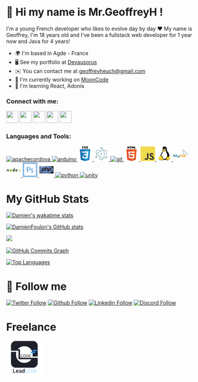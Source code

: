 # 👋 Hi my name is Mr.GeoffreyH !
I'm a young French developer who likes to evolve day by day ❤
My name is Geoffrey, I'm 18 years old and I've been a fullstack web developer for 1 year now and Java for 4 years!

*   🌍  I'm based in Agde - France
*   🖥️  See my portfolio at [Devausorus](https://mooncode.fr/)
*   ✉️  You can contact me at [geoffreyheuch@gmail.com](mailto:geoffreyheuch@gmail.com)
*   🚀  I'm currently working on [MoonCode](https://www.mooncode.fr/)
*   🧠  I'm learning React, Adonis

<h3 align="left">Connect with me:</h3>
<p align="left"> <a href="https://www.codepen.io/geoffreyh" target="_blank" rel="noreferrer">
  <img src="https://raw.githubusercontent.com/danielcranney/readme-generator/main/public/icons/socials/codepen.svg" width="32" height="32" /></a> 
  <a href="https://www.github.com/MrGeoffreyH" target="_blank" rel="noreferrer">
    <img src="https://raw.githubusercontent.com/danielcranney/readme-generator/main/public/icons/socials/github.svg" width="32" height="32" /></a> 
  <a href="https://www.linkedin.com/in/damien-foulon/" target="_blank" rel="noreferrer">
    <img src="https://raw.githubusercontent.com/danielcranney/readme-generator/main/public/icons/socials/linkedin.svg" width="32" height="32" /></a> 
  <a href="https://stackoverflow.com/users/19860211/geoffreyh" target="_blank" rel="noreferrer">
    <img src="https://raw.githubusercontent.com/danielcranney/readme-generator/main/public/icons/socials/stackoverflow.svg" width="32" height="32" /></a> 
  <a href="https://www.twitter.com/geoffreyheu" target="_blank" rel="noreferrer">
    <img src="https://raw.githubusercontent.com/danielcranney/readme-generator/main/public/icons/socials/twitter.svg" width="32" height="32" /></a></p>

<h3 align="left">Languages and Tools:</h3>
<p align="left"> <a href="https://cordova.apache.org/" target="_blank" rel="noreferrer"> <img src="https://www.vectorlogo.zone/logos/apache_cordova/apache_cordova-icon.svg" alt="apachecordova" width="40" height="40"/> </a> <a href="https://www.arduino.cc/" target="_blank" rel="noreferrer"> <img src="https://cdn.worldvectorlogo.com/logos/arduino-1.svg" alt="arduino" width="40" height="40"/> </a> <a href="https://www.w3schools.com/css/" target="_blank" rel="noreferrer"> <img src="https://raw.githubusercontent.com/devicons/devicon/master/icons/css3/css3-original-wordmark.svg" alt="css3" width="40" height="40"/> </a> <a href="https://www.electronjs.org" target="_blank" rel="noreferrer"> <img src="https://raw.githubusercontent.com/devicons/devicon/master/icons/electron/electron-original.svg" alt="electron" width="40" height="40"/> </a> <a href="https://git-scm.com/" target="_blank" rel="noreferrer"> <img src="https://www.vectorlogo.zone/logos/git-scm/git-scm-icon.svg" alt="git" width="40" height="40"/> </a> <a href="https://www.w3.org/html/" target="_blank" rel="noreferrer"> <img src="https://raw.githubusercontent.com/devicons/devicon/master/icons/html5/html5-original-wordmark.svg" alt="html5" width="40" height="40"/> </a> <a href="https://developer.mozilla.org/en-US/docs/Web/JavaScript" target="_blank" rel="noreferrer"> <img src="https://raw.githubusercontent.com/devicons/devicon/master/icons/javascript/javascript-original.svg" alt="javascript" width="40" height="40"/> </a> <a href="https://www.linux.org/" target="_blank" rel="noreferrer"> <img src="https://raw.githubusercontent.com/devicons/devicon/master/icons/linux/linux-original.svg" alt="linux" width="40" height="40"/> </a> <a href="https://www.mysql.com/" target="_blank" rel="noreferrer"> <img src="https://raw.githubusercontent.com/devicons/devicon/master/icons/mysql/mysql-original-wordmark.svg" alt="mysql" width="40" height="40"/> </a> <a href="https://nodejs.org" target="_blank" rel="noreferrer"> <img src="https://raw.githubusercontent.com/devicons/devicon/master/icons/nodejs/nodejs-original-wordmark.svg" alt="nodejs" width="40" height="40"/> </a> <a href="https://www.photoshop.com/en" target="_blank" rel="noreferrer"> <img src="https://raw.githubusercontent.com/devicons/devicon/master/icons/photoshop/photoshop-line.svg" alt="photoshop" width="40" height="40"/> </a> <a href="https://www.php.net" target="_blank" rel="noreferrer"> <img src="https://raw.githubusercontent.com/devicons/devicon/master/icons/php/php-original.svg" alt="php" width="40" height="40"/> </a> <a href="https://www.python.org" target="_blank" rel="noreferrer"> <img Wsrc="https://raw.githubusercontent.com/devicons/devicon/master/icons/python/python-original.svg" alt="python" width="40" height="40"/> </a> <a href="https://unity.com/" target="_blank" rel="noreferrer"> <img src="https://www.vectorlogo.zone/logos/unity3d/unity3d-icon.svg" alt="unity" width="40" height="40"/> </a> </p>

# My GitHub Stats
<p><a href="https://wakatime.com/@GeoffreyH"><img src="https://github-readme-stats.vercel.app/api/wakatime?username=GeoffreyH&langs_count=5&amp;&theme=graywhite" alt="Damien&#39;s wakatime stats"></a></p>

<a href="http://www.github.com/MrGeoffreyH"><img src="https://github-readme-stats.vercel.app/api?username=MrGeoffreyH&show_icons=true&hide=&count_private=true&theme=graywhite" alt="DamienFoulon's GitHub stats" /></a>

<a href="http://www.github.com/MrGeoffreyH"><img src="https://github-readme-streak-stats.herokuapp.com/?user=MrGeoffreyH&stroke=24292e&background=ffffff&ring=24292e&fire=24292e&currStreakNum=24292e&currStreakLabel=24292e&sideNums=24292e&sideLabels=24292e&dates=24292e&hide_border=true" /></a>

<a href="http://www.github.com/MrGeoffreyH"><img src="https://activity-graph.herokuapp.com/graph?username=MrGeoffreyH&bg_color=ffffff&color=24292e&line=474b50&point=767676&area_color=979ea7&area=true&hide_border=true&custom_title=GitHub%20Commits%20Graph" alt="GitHub Commits Graph" /></a>

<a href="https://github.com/MrGeoffreyH" align="left"><img src="https://github-readme-stats.vercel.app/api/top-langs/?username=MrGeoffreyH&theme=graywhite&langs_count=10&locale=en&custom_title=Top%20%Languages" alt="Top Languages" /></a>

# 🔗 Follow me
[![Twitter Follow](https://img.shields.io/twitter/follow/GeoffreyHeu?color=%231DA1F2&label=Follow%20me&logo=Twitter&style=for-the-badge)](https://twitter.com/GeoffreyHey)
[![Github Follow](https://img.shields.io/github/followers/MrGeoffreyH?color=000000&label=My%20Github&logo=Github&style=for-the-badge)](https://github.com/MrGeoffreyH)
[![Linkedin Follow](https://img.shields.io/static/v1?label=Linkedin&message=Baptiste%20Parmantier&color=0896EC&logo=Linkedin&style=for-the-badge)](https://www.linkedin.com/in/baptiste-parmantier/)
[![Discord Follow](https://img.shields.io/static/v1?label=Discord&message=Mr.GeoffreyH%236303&color=7289DA&logo=Discord&style=for-the-badge)]()

# Freelance
[![MoonCode.fr](https://github.com/LeadcodeDev/LeadcodeDev/blob/master/leadcode.png)](https://www.mooncode.fr/)
